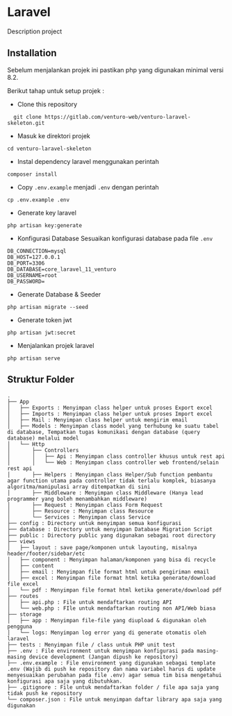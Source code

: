 
# Laravel

Description project


## Installation

Sebelum menjalankan projek ini pastikan php yang digunakan minimal versi 8.2. 

Berikut tahap untuk setup projek :
- Clone this repository
```
  git clone https://gitlab.com/venturo-web/venturo-laravel-skeleton.git
```
- Masuk ke direktori projek
```
cd venturo-laravel-skeleton
```
- Instal dependency laravel menggunakan perintah
```
composer install
```
- Copy `.env.example` menjadi `.env` dengan perintah
```
cp .env.example .env
```
- Generate key laravel
```
php artisan key:generate
```
- Konfigurasi Database
Sesuaikan konfigurasi database pada file `.env`
```
DB_CONNECTION=mysql
DB_HOST=127.0.0.1
DB_PORT=3306
DB_DATABASE=core_laravel_11_venturo
DB_USERNAME=root
DB_PASSWORD=
```
- Generate Database & Seeder
```
php artisan migrate --seed
```
- Generate token jwt
```
php artisan jwt:secret
```
- Menjalankan projek laravel
```
php artisan serve
```






## Struktur Folder 


```
.
├── App
│   ├── Exports : Menyimpan class helper untuk proses Export excel
│   ├── Imports : Menyimpan class helper untuk proses Import excel
│   ├── Mail : Menyimpan class helper untuk mengirim email
│   ├── Models : Menyimpan class model yang terhubung ke suatu tabel di database, Tempatkan tugas komunikasi dengan database (query database) melalui model
│   └── Http
│       ├── Controllers
│       │   ├── Api : Menyimpan class controller khusus untuk rest api
│       │   └── Web : Menyimpan class controller web frontend/selain rest api
│       ├── Helpers : Menyimpan class Helper/Sub function pembantu agar function utama pada controller tidak terlalu komplek, biasanya algoritma/manipulasi array ditempatkan di sini
│       ├── Middleware : Menyimpan class Middleware (Hanya lead programmer yang boleh menambahkan middleware)
│       ├── Request : Menyimpan class Form Request
│       ├── Resource : Menyimpan class Resource
│       └── Services : Menyimpan class Service
├── config : Directory untuk menyimpan semua konfigurasi
├── database : Directory untuk menyimpan Database Migration Script
├── public : Directory public yang digunakan sebagai root directory
├── views
│   ├── layout : save page/komponen untuk layouting, misalnya header/footer/sidebar/etc
│   ├── component : Menyimpan halaman/komponen yang bisa di recycle
│   ├── content
│   ├── email : Menyimpan file format html untuk pengiriman email
│   ├── excel : Menyimpan file format html ketika generate/download file excel
│   └── pdf : Menyimpan file format html ketika generate/download pdf
├── routes
│   ├── api.php : File untuk mendaftarkan routing API
│   └── web.php : FIle untuk mendaftarkan routing non API/Web biasa
├── storage
│   ├── app : Menyimpan file-file yang diupload & digunakan oleh pengguna
│   └── logs: Menyimpan log error yang di generate otomatis oleh laravel
├── tests : Menyimpan file / class untuk PHP unit test
├── .env : File environment untuk menyimpan konfigurasi pada masing-masing device development (Jangan dipush ke repository)
├── .env.example : File environment yang digunakan sebagai template .env (Wajib di push ke repository dan nama variabel harus di update menyesuaikan perubahan pada file .env) agar semua tim bisa mengetahui konfigurasi apa saja yang dibutuhkan.
├── .gitignore : File untuk mendaftarkan folder / file apa saja yang tidak push ke repository
└── composer.json : File untuk menyimpan daftar library apa saja yang digunakan
```